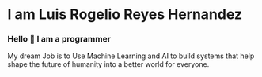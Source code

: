# I am Luis Rogelio Reyes Hernandez

### Hello 👋 I am a programmer

My dream Job is to Use Machine Learning and AI to build systems that help shape the future of humanity into a better world for everyone.

<!--
**LuisReyes98/LuisReyes98** is a ✨ _special_ ✨ repository because its `README.md` (this file) appears on your GitHub profile.

Here are some ideas to get you started:

- 🔭 I’m currently working on ...
- 🌱 I’m currently learning ...
- 👯 I’m looking to collaborate on ...
- 🤔 I’m looking for help with ...
- 💬 Ask me about ...
- 📫 How to reach me: ...
- 😄 Pronouns: ...
- ⚡ Fun fact: ...
-->
